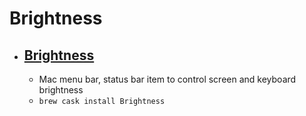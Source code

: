 # Brightness
- [Brightness](http://bergdesign.com/brightness/)
  - 
  - Mac menu bar, status bar item to control screen and keyboard brightness
  - `brew cask install Brightness`
